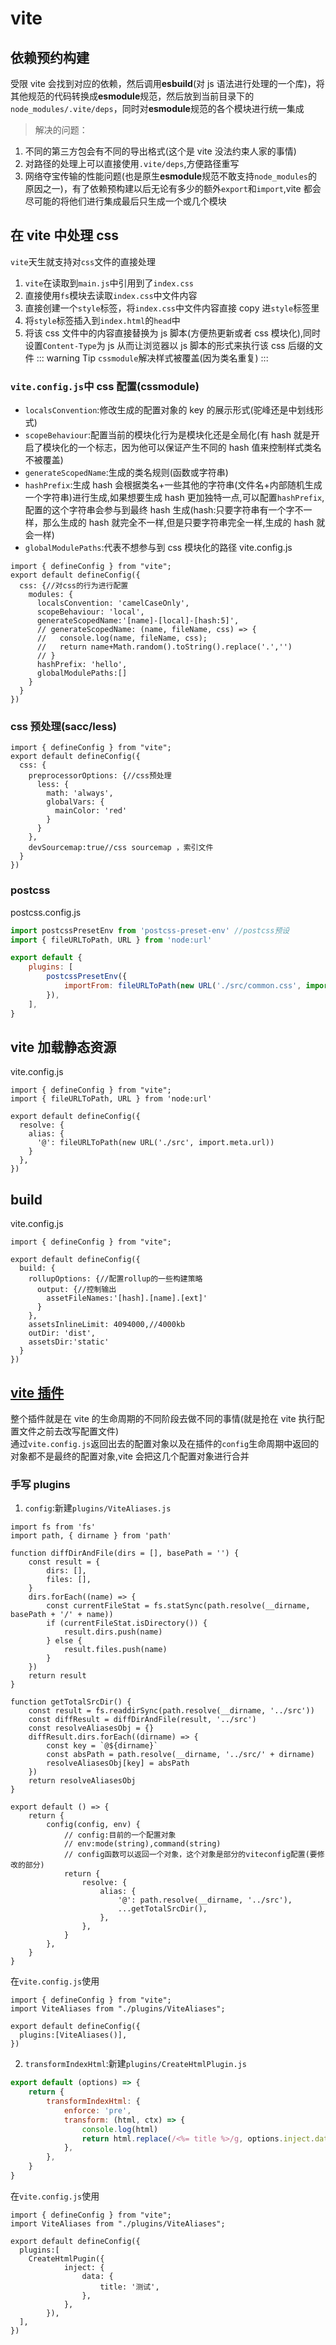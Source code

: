 # vite

## 依赖预约构建

受限 vite 会找到对应的依赖，然后调用**esbuild**(对 js 语法进行处理的一个库)，将其他规范的代码转换成**esmodule**规范，然后放到当前目录下的`node_modules/.vite/deps`，同时对**esmodule**规范的各个模块进行统一集成

> 解决的问题：

1. 不同的第三方包会有不同的导出格式(这个是 vite 没法约束人家的事情)
2. 对路径的处理上可以直接使用`.vite/deps`,方便路径重写
3. 网络夺宝传输的性能问题(也是原生**esmodule**规范不敢支持`node_modules`的原因之一)，有了依赖预构建以后无论有多少的额外`export`和`import`,vite 都会尽可能的将他们进行集成最后只生成一个或几个模块

## 在 vite 中处理 css

`vite`天生就支持对`css`文件的直接处理

1. `vite`在读取到`main.js`中引用到了`index.css`
2. 直接使用`fs`模块去读取`index.css`中文件内容
3. 直接创建一个`style`标签，将`index.css`中文件内容直接 copy 进`style`标签里
4. 将`style`标签插入到`index.html`的`head`中
5. 将该 css 文件中的内容直接替换为 js 脚本(方便热更新或者 css 模块化),同时设置`Content-Type`为 js 从而让浏览器以 js 脚本的形式来执行该 css 后缀的文件
   ::: warning Tip
   `cssmodule`解决样式被覆盖(因为类名重复)
   :::

### `vite.config.js`中 css 配置(cssmodule)

- `localsConvention`:修改生成的配置对象的 key 的展示形式(驼峰还是中划线形式)
- `scopeBehaviour`:配置当前的模块化行为是模块化还是全局化(有 hash 就是开启了模块化的一个标志，因为他可以保证产生不同的 hash 值来控制样式类名不被覆盖)
- `generateScopedName`:生成的类名规则(函数或字符串)
- `hashPrefix`:生成 hash 会根据类名+一些其他的字符串(文件名+内部随机生成一个字符串)进行生成,如果想要生成 hash 更加独特一点,可以配置`hashPrefix`,配置的这个字符串会参与到最终 hash 生成(hash:只要字符串有一个字不一样，那么生成的 hash 就完全不一样,但是只要字符串完全一样,生成的 hash 就会一样)
- `globalModulePaths`:代表不想参与到 css 模块化的路径
  vite.config.js

```javascript{4-14}
import { defineConfig } from "vite";
export default defineConfig({
  css: {//对css的行为进行配置
    modules: {
      localsConvention: 'camelCaseOnly',
      scopeBehaviour: 'local',
      generateScopedName:'[name]-[local]-[hash:5]',
      // generateScopedName: (name, fileName, css) => {
      //   console.log(name, fileName, css);
      //   return name+Math.random().toString().replace('.','')
      // }
      hashPrefix: 'hello',
      globalModulePaths:[]
    }
  }
})
```

### css 预处理(sacc/less)

```javascript{4-12}
import { defineConfig } from "vite";
export default defineConfig({
  css: {
    preprocessorOptions: {//css预处理
      less: {
        math: 'always',
        globalVars: {
          mainColor: 'red'
        }
      }
    },
    devSourcemap:true//css sourcemap ，索引文件
  }
})
```

### postcss

postcss.config.js

```javascript
import postcssPresetEnv from 'postcss-preset-env' //postcss预设
import { fileURLToPath, URL } from 'node:url'

export default {
	plugins: [
		postcssPresetEnv({
			importFrom: fileURLToPath(new URL('./src/common.css', import.meta.url)),
		}),
	],
}
```

## vite 加载静态资源

vite.config.js

```javascript{2,6-8}
import { defineConfig } from "vite";
import { fileURLToPath, URL } from 'node:url'

export default defineConfig({
  resolve: {
    alias: {
      '@': fileURLToPath(new URL('./src', import.meta.url))
    }
  },
})
```

## build

vite.config.js

```javascript{4-13}
import { defineConfig } from "vite";

export default defineConfig({
  build: {
    rollupOptions: {//配置rollup的一些构建策略
      output: {//控制输出
        assetFileNames:'[hash].[name].[ext]'
      }
    },
    assetsInlineLimit: 4094000,//4000kb
    outDir: 'dist',
    assetsDir:'static'
  }
})

```

## [vite 插件](https://cn.vitejs.dev/guide/api-plugin.html#vite-specific-hooks)

整个插件就是在 vite 的生命周期的不同阶段去做不同的事情(就是抢在 vite 执行配置文件之前去改写配置文件)<br>
通过`vite.config.js`返回出去的配置对象以及在插件的`config`生命周期中返回的对象都不是最终的配置对象,vite 会把这几个配置对象进行合并<br>

### 手写 plugins

1. `config`:新建`plugins/ViteAliases.js`

```javascript{32-48}
import fs from 'fs'
import path, { dirname } from 'path'

function diffDirAndFile(dirs = [], basePath = '') {
	const result = {
		dirs: [],
		files: [],
	}
	dirs.forEach((name) => {
		const currentFileStat = fs.statSync(path.resolve(__dirname, basePath + '/' + name))
		if (currentFileStat.isDirectory()) {
			result.dirs.push(name)
		} else {
			result.files.push(name)
		}
	})
	return result
}

function getTotalSrcDir() {
	const result = fs.readdirSync(path.resolve(__dirname, '../src'))
	const diffResult = diffDirAndFile(result, '../src')
	const resolveAliasesObj = {}
	diffResult.dirs.forEach((dirname) => {
		const key = `@${dirname}`
		const absPath = path.resolve(__dirname, '../src/' + dirname)
		resolveAliasesObj[key] = absPath
	})
	return resolveAliasesObj
}

export default () => {
	return {
		config(config, env) {
			// config:目前的一个配置对象
			// env:mode(string),command(string)
			// config函数可以返回一个对象，这个对象是部分的viteconfig配置(要修改的部分)
			return {
				resolve: {
					alias: {
						'@': path.resolve(__dirname, '../src'),
						...getTotalSrcDir(),
					},
				},
			}
		},
	}
}
```

在`vite.config.js`使用

```javascript{2,5}
import { defineConfig } from "vite";
import ViteAliases from "./plugins/ViteAliases";

export default defineConfig({
  plugins:[ViteAliases()],
})
```

2. `transformIndexHtml`:新建`plugins/CreateHtmlPlugin.js`

```javascript
export default (options) => {
	return {
		transformIndexHtml: {
			enforce: 'pre',
			transform: (html, ctx) => {
				console.log(html)
				return html.replace(/<%= title %>/g, options.inject.data.title)
			},
		},
	}
}
```

在`vite.config.js`使用

```javascript{2,5}
import { defineConfig } from "vite";
import ViteAliases from "./plugins/ViteAliases";

export default defineConfig({
  plugins:[
    CreateHtmlPugin({
			inject: {
				data: {
					title: '测试',
				},
			},
		}),
  ],
})
```
